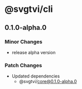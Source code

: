 # @svgtvi/cli

## 0.1.0-alpha.0

### Minor Changes

- release alpha version

### Patch Changes

- Updated dependencies
  - @svgtvi/core@0.1.0-alpha.0
